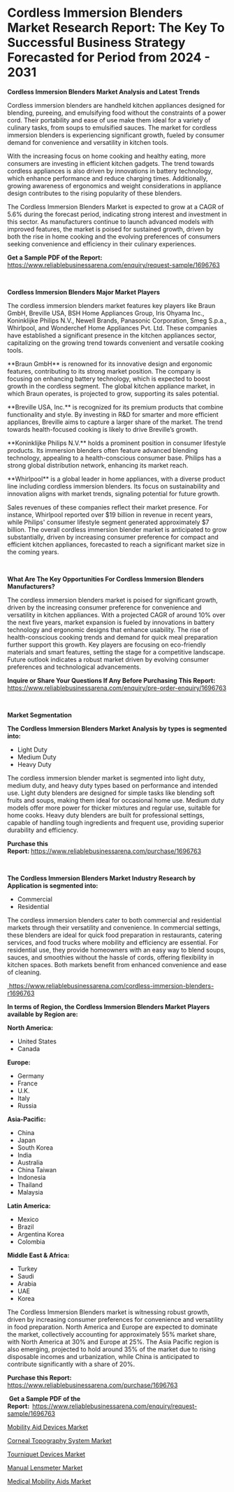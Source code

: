 <p><h1>Cordless Immersion Blenders Market Research Report: The Key To Successful Business Strategy Forecasted for Period from 2024 - 2031</h1></p><p><strong>Cordless Immersion Blenders Market Analysis and Latest Trends</strong></p>
<p><p>Cordless immersion blenders are handheld kitchen appliances designed for blending, pureeing, and emulsifying food without the constraints of a power cord. Their portability and ease of use make them ideal for a variety of culinary tasks, from soups to emulsified sauces. The market for cordless immersion blenders is experiencing significant growth, fueled by consumer demand for convenience and versatility in kitchen tools.</p><p>With the increasing focus on home cooking and healthy eating, more consumers are investing in efficient kitchen gadgets. The trend towards cordless appliances is also driven by innovations in battery technology, which enhance performance and reduce charging times. Additionally, growing awareness of ergonomics and weight considerations in appliance design contributes to the rising popularity of these blenders. </p><p>The Cordless Immersion Blenders Market is expected to grow at a CAGR of 5.6% during the forecast period, indicating strong interest and investment in this sector. As manufacturers continue to launch advanced models with improved features, the market is poised for sustained growth, driven by both the rise in home cooking and the evolving preferences of consumers seeking convenience and efficiency in their culinary experiences.</p></p>
<p><strong>Get a Sample PDF of the Report:&nbsp;</strong> <a href="https://www.reliablebusinessarena.com/enquiry/request-sample/1696763?utm_campaign=1551&utm_medium=2&utm_source=Github&utm_content=ia&utm_term=20102024&utm_id=cordless-immersion-blenders">https://www.reliablebusinessarena.com/enquiry/request-sample/1696763</a></p>
<p>&nbsp;</p>
<p><strong>Cordless Immersion Blenders Major Market Players</strong></p>
<p><p>The cordless immersion blenders market features key players like Braun GmbH, Breville USA, BSH Home Appliances Group, Iris Ohyama Inc., Koninklijke Philips N.V., Newell Brands, Panasonic Corporation, Smeg S.p.a., Whirlpool, and Wonderchef Home Appliances Pvt. Ltd. These companies have established a significant presence in the kitchen appliances sector, capitalizing on the growing trend towards convenient and versatile cooking tools.</p><p>**Braun GmbH** is renowned for its innovative design and ergonomic features, contributing to its strong market position. The company is focusing on enhancing battery technology, which is expected to boost growth in the cordless segment. The global kitchen appliance market, in which Braun operates, is projected to grow, supporting its sales potential.</p><p>**Breville USA, Inc.** is recognized for its premium products that combine functionality and style. By investing in R&D for smarter and more efficient appliances, Breville aims to capture a larger share of the market. The trend towards health-focused cooking is likely to drive Breville’s growth.</p><p>**Koninklijke Philips N.V.** holds a prominent position in consumer lifestyle products. Its immersion blenders often feature advanced blending technology, appealing to a health-conscious consumer base. Philips has a strong global distribution network, enhancing its market reach.</p><p>**Whirlpool** is a global leader in home appliances, with a diverse product line including cordless immersion blenders. Its focus on sustainability and innovation aligns with market trends, signaling potential for future growth.</p><p>Sales revenues of these companies reflect their market presence. For instance, Whirlpool reported over $19 billion in revenue in recent years, while Philips' consumer lifestyle segment generated approximately $7 billion. The overall cordless immersion blender market is anticipated to grow substantially, driven by increasing consumer preference for compact and efficient kitchen appliances, forecasted to reach a significant market size in the coming years.</p></p>
<p>&nbsp;</p>
<p><strong>What Are The Key Opportunities For Cordless Immersion Blenders Manufacturers?</strong></p>
<p><p>The cordless immersion blenders market is poised for significant growth, driven by the increasing consumer preference for convenience and versatility in kitchen appliances. With a projected CAGR of around 10% over the next five years, market expansion is fueled by innovations in battery technology and ergonomic designs that enhance usability. The rise of health-conscious cooking trends and demand for quick meal preparation further support this growth. Key players are focusing on eco-friendly materials and smart features, setting the stage for a competitive landscape. Future outlook indicates a robust market driven by evolving consumer preferences and technological advancements.</p></p>
<p><strong>Inquire or Share Your Questions If Any Before Purchasing This Report:</strong> <a href="https://www.reliablebusinessarena.com/enquiry/pre-order-enquiry/1696763?utm_campaign=1551&utm_medium=2&utm_source=Github&utm_content=ia&utm_term=20102024&utm_id=cordless-immersion-blenders">https://www.reliablebusinessarena.com/enquiry/pre-order-enquiry/1696763</a></p>
<p>&nbsp;</p>
<p><strong>Market Segmentation</strong></p>
<p><strong>The Cordless Immersion Blenders Market Analysis by types is segmented into:</strong></p>
<p><ul><li>Light Duty</li><li>Medium Duty</li><li>Heavy Duty</li></ul></p>
<p><p>The cordless immersion blender market is segmented into light duty, medium duty, and heavy duty types based on performance and intended use. Light duty blenders are designed for simple tasks like blending soft fruits and soups, making them ideal for occasional home use. Medium duty models offer more power for thicker mixtures and regular use, suitable for home cooks. Heavy duty blenders are built for professional settings, capable of handling tough ingredients and frequent use, providing superior durability and efficiency.</p></p>
<p><strong>Purchase this Report:&nbsp;</strong><a href="https://www.reliablebusinessarena.com/purchase/1696763?utm_campaign=1551&utm_medium=2&utm_source=Github&utm_content=ia&utm_term=20102024&utm_id=cordless-immersion-blenders">https://www.reliablebusinessarena.com/purchase/1696763</a></p>
<p>&nbsp;</p>
<p><strong>The Cordless Immersion Blenders Market Industry Research by Application is segmented into:</strong></p>
<p><ul><li>Commercial</li><li>Residential</li></ul></p>
<p><p>The cordless immersion blenders cater to both commercial and residential markets through their versatility and convenience. In commercial settings, these blenders are ideal for quick food preparation in restaurants, catering services, and food trucks where mobility and efficiency are essential. For residential use, they provide homeowners with an easy way to blend soups, sauces, and smoothies without the hassle of cords, offering flexibility in kitchen spaces. Both markets benefit from enhanced convenience and ease of cleaning.</p></p>
<p><a href="https://www.reliablebusinessarena.com/cordless-immersion-blenders-r1696763?utm_campaign=1551&utm_medium=2&utm_source=Github&utm_content=ia&utm_term=20102024&utm_id=cordless-immersion-blenders">&nbsp;https://www.reliablebusinessarena.com/cordless-immersion-blenders-r1696763</a></p>
<p><strong>In terms of Region, the Cordless Immersion Blenders Market Players available by Region are:</strong></p>
<p>
    <p> <strong> North America: </strong>
        <ul>
            <li>United States</li>
            <li>Canada</li>
        </ul>
        </p> 
    <p> <strong> Europe: </strong>
        <ul>
            <li>Germany</li>
            <li>France</li>
            <li>U.K.</li>
            <li>Italy</li>
            <li>Russia</li>
        </ul>
        </p> 
    <p> <strong> Asia-Pacific: </strong>
        <ul>
            <li>China</li>
            <li>Japan</li>
            <li>South Korea</li>
            <li>India</li>
            <li>Australia</li>
            <li>China Taiwan</li>
            <li>Indonesia</li>
            <li>Thailand</li>
            <li>Malaysia</li>
        </ul>
        </p> 
    <p> <strong> Latin America: </strong>
        <ul>
            <li>Mexico</li>
            <li>Brazil</li>
            <li>Argentina Korea</li>
            <li>Colombia</li>
        </ul>
        </p> 
    <p> <strong> Middle East & Africa: </strong>
        <ul>
            <li>Turkey</li>
            <li>Saudi</li>
            <li>Arabia</li>
            <li>UAE</li>
            <li>Korea</li>
        </ul>
    </p>
    </p>
<p><p>The Cordless Immersion Blenders market is witnessing robust growth, driven by increasing consumer preferences for convenience and versatility in food preparation. North America and Europe are expected to dominate the market, collectively accounting for approximately 55% market share, with North America at 30% and Europe at 25%. The Asia Pacific region is also emerging, projected to hold around 35% of the market due to rising disposable incomes and urbanization, while China is anticipated to contribute significantly with a share of 20%.</p></p>
<p><strong>Purchase this Report: </strong><a href="https://www.reliablebusinessarena.com/purchase/1696763?utm_campaign=1551&utm_medium=2&utm_source=Github&utm_content=ia&utm_term=20102024&utm_id=cordless-immersion-blenders">https://www.reliablebusinessarena.com/purchase/1696763</a></p>
<p>&nbsp;<strong>Get a Sample PDF of the Report:&nbsp;&nbsp;</strong><a href="https://www.reliablebusinessarena.com/enquiry/request-sample/1696763?utm_campaign=1551&utm_medium=2&utm_source=Github&utm_content=ia&utm_term=20102024&utm_id=cordless-immersion-blenders">https://www.reliablebusinessarena.com/enquiry/request-sample/1696763</a></p>
<p><strong></strong></p>
<p><p><a href="https://www.linkedin.com/pulse/mobility-aid-devices-market-industry-trends-forecast-period-2mv0e?utm_campaign=1551&utm_medium=2&utm_source=Github&utm_content=ia&utm_term=20102024&utm_id=cordless-immersion-blenders">Mobility Aid Devices Market</a></p><p><a href="https://www.linkedin.com/pulse/global-corneal-topography-system-market-share-growth-opportunities-mewee?utm_campaign=1551&utm_medium=2&utm_source=Github&utm_content=ia&utm_term=20102024&utm_id=cordless-immersion-blenders">Corneal Topography System Market</a></p><p><a href="https://www.linkedin.com/pulse/competitive-intelligence-tourniquet-devices-market-key-players-fwmge?utm_campaign=1551&utm_medium=2&utm_source=Github&utm_content=ia&utm_term=20102024&utm_id=cordless-immersion-blenders">Tourniquet Devices Market</a></p><p><a href="https://www.linkedin.com/pulse/manual-lensmeter-market-regional-outlook-competition-2024-2031-v8mne?utm_campaign=1551&utm_medium=2&utm_source=Github&utm_content=ia&utm_term=20102024&utm_id=cordless-immersion-blenders">Manual Lensmeter Market</a></p><p><a href="https://www.linkedin.com/pulse/exploring-medical-mobility-aids-market-dynamics-global-trends-hmsse?utm_campaign=1551&utm_medium=2&utm_source=Github&utm_content=ia&utm_term=20102024&utm_id=cordless-immersion-blenders">Medical Mobility Aids Market</a></p></p>